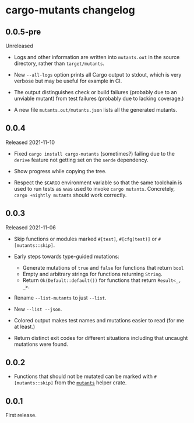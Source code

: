# cargo-mutants changelog

## 0.0.5-pre

Unreleased

  * Logs and other information are written into `mutants.out` in the source
    directory, rather than `target/mutants`.

  * New `--all-logs` option prints all Cargo output to stdout, which is very
    verbose but may be useful for example in CI.

  * The output distinguishes check or build failures (probably due to an
    unviable mutant) from test failures (probably due to lacking coverage.)

  * A new file `mutants.out/mutants.json` lists all the generated mutants.

## 0.0.4

Released 2021-11-10

  * Fixed `cargo install cargo-mutants` (sometimes?) failing due to the
    `derive` feature not getting set on the `serde` dependency.

  * Show progress while copying the tree.

  * Respect the `$CARGO` environment variable so that the same toolchain is
    used to run tests as was used to invoke `cargo mutants`. Concretely, `cargo
    +nightly mutants` should work correctly.

## 0.0.3

Released 2021-11-06

  * Skip functions or modules marked `#[test]`, `#[cfg(test)]` or
    `#[mutants::skip]`.

  * Early steps towards type-guided mutations: 

    * Generate mutations of `true` and `false` for functions that return `bool`
    * Empty and arbitrary strings for functions returning `String`.
    * Return `Ok(Default::default())` for functions that return `Result<_, _>`.

  * Rename `--list-mutants` to just `--list`.

  * New `--list --json`.

  * Colored output makes test names and mutations easier to read (for me at least.)

  * Return distinct exit codes for different situations including that uncaught
    mutations were found.

## 0.0.2

  * Functions that should not be mutated can be marked with `#[mutants::skip]`
    from the [`mutants`](https://crates.io/crates/mutants) helper crate.

## 0.0.1
 
First release.
